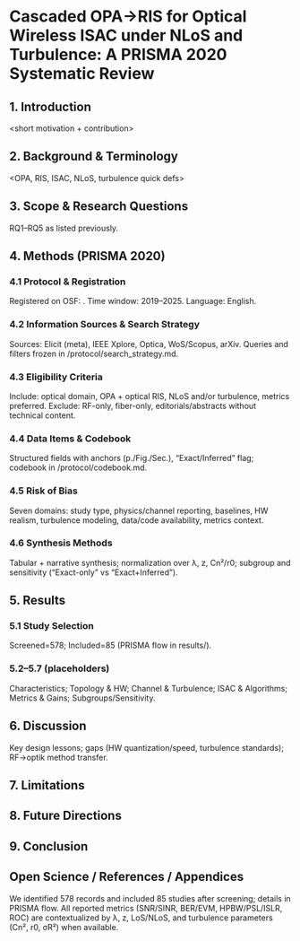
# Cascaded OPA→RIS for Optical Wireless ISAC under NLoS and Turbulence: A PRISMA 2020 Systematic Review

## 1. Introduction
<short motivation + contribution>

## 2. Background & Terminology
<OPA, RIS, ISAC, NLoS, turbulence quick defs>

## 3. Scope & Research Questions
RQ1–RQ5 as listed previously.

## 4. Methods (PRISMA 2020)
### 4.1 Protocol & Registration
Registered on OSF: <OSF link>. Time window: 2019–2025. Language: English.

### 4.2 Information Sources & Search Strategy
Sources: Elicit (meta), IEEE Xplore, Optica, WoS/Scopus, arXiv. Queries and filters frozen in /protocol/search_strategy.md.

### 4.3 Eligibility Criteria
Include: optical domain, OPA + optical RIS, NLoS and/or turbulence, metrics preferred.
Exclude: RF-only, fiber-only, editorials/abstracts without technical content.

### 4.4 Data Items & Codebook
Structured fields with anchors (p./Fig./Sec.), “Exact/Inferred” flag; codebook in /protocol/codebook.md.

### 4.5 Risk of Bias
Seven domains: study type, physics/channel reporting, baselines, HW realism, turbulence modeling, data/code availability, metrics context.

### 4.6 Synthesis Methods
Tabular + narrative synthesis; normalization over λ, z, Cn²/r0; subgroup and sensitivity (“Exact-only” vs “Exact+Inferred”).

## 5. Results
### 5.1 Study Selection
Screened=578; Included=85 (PRISMA flow in results/).

### 5.2–5.7 (placeholders)
Characteristics; Topology & HW; Channel & Turbulence; ISAC & Algorithms; Metrics & Gains; Subgroups/Sensitivity.

## 6. Discussion
Key design lessons; gaps (HW quantization/speed, turbulence standards); RF→optik method transfer.

## 7. Limitations
## 8. Future Directions
## 9. Conclusion
## Open Science / References / Appendices


We identified 578 records and included 85 studies after screening; details in PRISMA flow.
All reported metrics (SNR/SINR, BER/EVM, HPBW/PSL/ISLR, ROC) are contextualized by λ, z, LoS/NLoS, and turbulence parameters (Cn², r0, σR²) when available.
